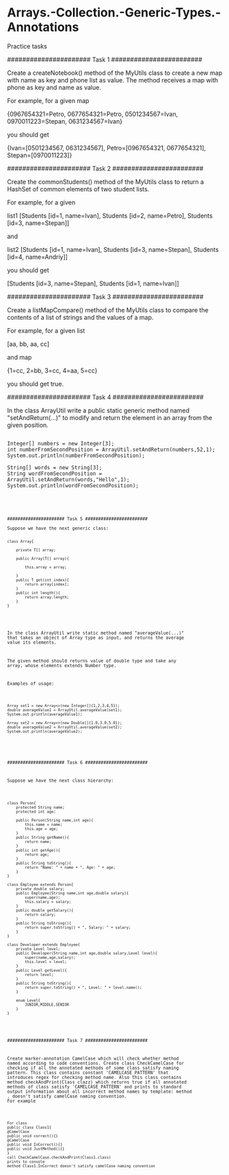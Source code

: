 # Arrays.-Collection.-Generic-Types.-Annotations
Practice tasks

###################### Task 1 ########################



Create a createNotebook() method of the MyUtils class to create a new map with name as key and phone list as value.  The method receives a map with phone as key and name as value.

For example, for a given map

{0967654321=Petro, 0677654321=Petro, 0501234567=Ivan, 0970011223=Stepan, 0631234567=Ivan}

you should get

{Ivan=[0501234567, 0631234567], Petro=[0967654321, 0677654321], Stepan=[0970011223]}




###################### Task 2 ########################


Create the commonStudents() method of the MyUtils class to return a HashSet of common elements of two student lists.

For example, for a given

list1 [Students [id=1, name=Ivan], Students [id=2, name=Petro], Students [id=3, name=Stepan]]

and

list2 [Students [id=1, name=Ivan], Students [id=3, name=Stepan], Students [id=4, name=Andriy]]

you should get

[Students [id=3, name=Stepan], Students [id=1, name=Ivan]]





###################### Task 3 ########################

Create a listMapCompare() method of the MyUtils class to compare the contents of a list of strings and the values of a map.

For example, for a given list

[aa, bb, aa, cc]

and map

{1=cc, 2=bb, 3=cc, 4=aa, 5=cc}

you should get true.




###################### Task 4 ########################


In the class ArrayUtil write a public static generic method named "setAndReturn(...)" to modify and return the element in an array from the given position.
<pre>
<code>
Integer[] numbers = new Integer[3];
int numberFromSecondPosition = ArrayUtil.<Integer>setAndReturn(numbers,52,1);
System.out.println(numberFromSecondPosition);

String[] words = new String[3];
String wordFromSecondPosition = ArrayUtil.<String>setAndReturn(words,"Hello",1);
System.out.println(wordFromSecondPosition);
<code/>
<pre/>




###################### Task 5 ########################

Suppose we have the next generic class:
<pre>
<code>
class Array<T>{
    
    private T[] array;
    
    public Array(T[] array){
        
        this.array = array;
        
    }
    public T get(int index){
        return array[index];
    }
    public int length(){
        return array.length;
    }
}
</code>
</pre>
In the class ArrayUtil write static method named "averageValue(...)" that takes an object of Array type as input, and returns the average value its elements.

The given method should returns value of double type and take any array, whose elements extends Number type.

Examples of usage:
<pre>
<code>
Array<Integer> set1 = new Array<>(new Integer[]{1,2,3,4,5});
double averageValue1 = ArrayUtil.averageValue(set1);
System.out.println(averageValue1);

Array<Double> set2 = new Array<>(new Double[]{1.0,3.0,5.0});
double averageValue2 = ArrayUtil.averageValue(set2);
System.out.println(averageValue2);
</pre>
</code>




###################### Task 6 ########################


Suppose we have the next class hierarchy:

<pre>
<code>
class Person{
    protected String name;
    protected int age;
    
    public Person(String name,int age){
        this.name = name;
        this.age = age;
    }
    public String getName(){
        return name;
    }
    public int getAge(){
        return age;
    }
    public String toString(){
        return "Name: " + name + ", Age: " + age;
    }
}

class Employee extends Person{
    private double salary;
    public Employee(String name,int age,double salary){
        super(name,age);
        this.salary = salary;
    }
    public double getSalary(){
        return salary;
    }
    public String toString(){
        return super.toString() + ", Salary: " + salary;
    }
}

class Developer extends Employee{
    private Level level;
    public Developer(String name,int age,double salary,Level level){
        super(name,age,salary);
        this.level = level;
    }
    public Level getLevel({
        return level;
    }
    public String toString(){
        return super.toString() + ", Level: " + level.name();
    }
    
    enum Level{
        JUNIOR,MIDDLE,SENIOR
    }
}
</code>
</pre>



###################### Task 7 ########################

Create marker-annotation CamelCase which will check whether method named according to code conventions. Create class CheckCamelCase for checking if all the annotated methods of some class satisfy naming pattern. This class contains constant 'CAMELCASE_PATTERN' that introduces regex for checking method name. Also this class contains method checkAndPrint(Class clazz) which returns true if all annotated methods of class satisfy 'CAMELCASE_PATTERN' and prints to standard output information about all incorrect method names by template: method <className>.<methodName> doesn't satisfy camelCase naming convention. For example
<pre>
<code>
For class 
public class Class1{
@CamelCase
public void correct(){} 
@CamelCase
public void InCorrect(){} 
public void JustMethod(){}
}
call CheckCamelCase.checkAndPrint(Class1.class) 
prints to console 
method Class1.InCorrect doesn't satisfy camelCase naming convention
</code>
</pre>

